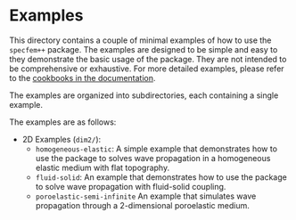 # Examples

This directory contains a couple of minimal examples of how to use the
`specfem++` package. The examples are designed to be simple and easy to
they demonstrate the basic usage of the package. They are not intended to be
comprehensive or exhaustive. For more detailed examples, please refer to the
[cookbooks in the documentation](https://specfem2d-kokkos.readthedocs.io/en/latest/cookbooks/index.html).

The examples are organized into subdirectories, each containing a single example.

The examples are as follows:
* 2D Examples (`dim2/`):
  - `homogeneous-elastic`: A simple example that demonstrates how to use the
    package to solves wave propagation in a homogeneous elastic medium with
    flat topography.
  - `fluid-solid`: An example that demonstrates how to use the package to solve
    wave propagation with fluid-solid coupling.
  - `poroelastic-semi-infinite` An example that simulates wave propagation
    through a 2-dimensional poroelastic medium.
